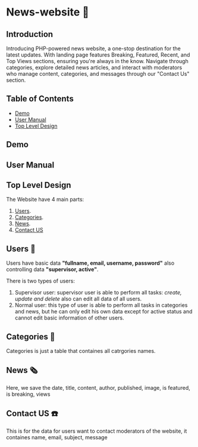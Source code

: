 # News-website 📰

## Introduction
Introducing PHP-powered news website, a one-stop destination for the latest updates. With landing page features Breaking, Featured, Recent, and Top Views sections, ensuring you're always in the know. Navigate through categories, explore detailed news articles, and interact with moderators who manage content, categories, and messages through our "Contact Us" section.

## Table of Contents
- [Demo](#Demo)
- [User Manual](#User-Manual)
- [Top Level Design](#Top-Level-Design)

## Demo

## User Manual


## Top Level Design
The Website have 4 main parts:
1. [Users](#Users).
2. [Categories](#Categories).
3. [News](#News).
4. [Contact US](#Contact-US)

## Users 🙆
Users have basic data **"fullname, email, username, password"** also controlling data  **"supervisor, active"**. 

There is two types of users:
1. Supervisor user: supervisor user is able to perform all tasks: _create, update and delete_ also can edit all data of all users.
2. Normal user: this type of user is able to perform all tasks in categories and news, but he can only edit his own data except for active status and cannot edit basic information of other users.

## Categories 📂
Categories is just a table that containes all catrgories names.

## News 🗞️
Here, we save the date, title, content, author, published, image, is featured, is breaking, views

## Contact US ☎️
This is for the data for users want to contact moderators of the website, it containes name, email, subject, message



